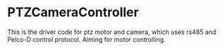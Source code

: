 # PTZCameraController
This is the driver code for ptz motor and camera, which uses rs485 and Pelco-D control protocol. Aiming for motor controlling.
